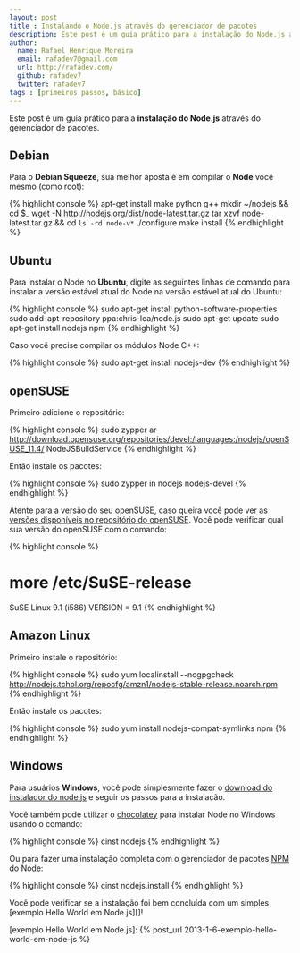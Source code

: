 ```yaml
---
layout: post
title : Instalando o Node.js através do gerenciador de pacotes
description: Este post é um guia prático para a instalação do Node.js através do gerenciador de pacotes.
author:
  name: Rafael Henrique Moreira
  email: rafadev7@gmail.com
  url: http://rafadev.com/
  github: rafadev7
  twitter: rafadev7
tags : [primeiros passos, básico]
---
```

Este post é um guia prático para a **instalação do Node.js** através do gerenciador de pacotes.

## Debian

Para o **Debian Squeeze**, sua melhor aposta é em compilar o **Node** você mesmo (como root):

{% highlight console %}
apt-get install make python g++
mkdir ~/nodejs && cd $_
wget -N http://nodejs.org/dist/node-latest.tar.gz
tar xzvf node-latest.tar.gz && cd `ls -rd node-v*`
./configure
make install
{% endhighlight %}

## Ubuntu

Para instalar o Node no **Ubuntu**, digite as seguintes linhas de comando para instalar a versão estável atual do Node na versão estável atual do Ubuntu:

{% highlight console %}
sudo apt-get install python-software-properties
sudo add-apt-repository ppa:chris-lea/node.js
sudo apt-get update
sudo apt-get install nodejs npm
{% endhighlight %}


Caso você precise compilar os módulos Node C++:

{% highlight console %}
sudo apt-get install nodejs-dev
{% endhighlight %}


## openSUSE

Primeiro adicione o repositório:

{% highlight console %}
sudo zypper ar http://download.opensuse.org/repositories/devel:/languages:/nodejs/openSUSE_11.4/ NodeJSBuildService
{% endhighlight %}

Então instale os pacotes:

{% highlight console %}
sudo zypper in nodejs nodejs-devel
{% endhighlight %}

Atente para a versão do seu openSUSE, caso queira você pode ver as [versões disponíveis no repositório do openSUSE][]. Você pode verificar qual sua versão do openSUSE com o comando:

{% highlight console %}
# more /etc/SuSE-release
SuSE Linux 9.1 (i586)
VERSION = 9.1
{% endhighlight %}

## Amazon Linux

Primeiro instale o repositório:

{% highlight console %}
sudo yum localinstall --nogpgcheck http://nodejs.tchol.org/repocfg/amzn1/nodejs-stable-release.noarch.rpm 
{% endhighlight %}

Então instale os pacotes:

{% highlight console %}
sudo yum install nodejs-compat-symlinks npm
{% endhighlight %}

## Windows

Para usuários **Windows**, você pode simplesmente fazer o [download do instalador do node.js][] e seguir os passos para a instalação.

Você também pode utilizar o [chocolatey][] para instalar Node no Windows usando o comando:

{% highlight console %}
cinst nodejs
{% endhighlight %}

Ou para fazer uma instalação completa com o gerenciador de pacotes [NPM][] do Node:

{% highlight console %}
cinst nodejs.install
{% endhighlight %}


Você pode verificar se a instalação foi bem concluída com um simples [exemplo Hello World em Node.js][]!

[versões disponíveis no repositório do openSUSE]: http://download.opensuse.org/repositories/devel:/languages:/nodejs/
[download do instalador do node.js]: http://nodejs.org/download/
[chocolatey]: http://chocolatey.org/
[NPM]: https://npmjs.org/
[exemplo Hello World em Node.js]: {% post_url 2013-1-6-exemplo-hello-world-em-node-js %}